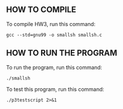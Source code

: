 ## HOW TO COMPILE


To compile HW3, run this command:

```gcc --std=gnu99 -o smallsh smallsh.c```

## HOW TO RUN THE PROGRAM

To run the program, run this command:

```./smallsh```

To test this program, run this command:

```./p3testscript 2>&1```
